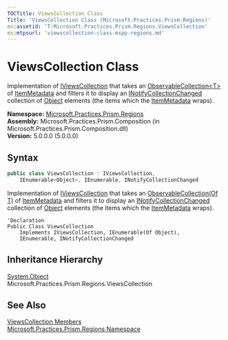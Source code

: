 ```yaml
---
TOCTitle: ViewsCollection Class
Title: 'ViewsCollection Class (Microsoft.Practices.Prism.Regions)'
ms:assetid: 'T:Microsoft.Practices.Prism.Regions.ViewsCollection'
ms:mtpsurl: 'viewscollection-class-mspp-regions.md'
---
```


# ViewsCollection Class

Implementation of [IViewsCollection](/patterns-practices/reference/iviewscollection-interface-mspp-regions) that takes an [ObservableCollection&lt;T&gt;](http://msdn.microsoft.com/en-us/library/ms668604) of [ItemMetadata](/patterns-practices/reference/itemmetadata-class-mspp-regions) and filters it to display an [INotifyCollectionChanged](http://msdn.microsoft.com/en-us/library/ms668629) collection of [Object](http://msdn.microsoft.com/en-us/library/e5kfa45b) elements (the items which the [ItemMetadata](/patterns-practices/reference/itemmetadata-class-mspp-regions) wraps).

**Namespace:** [Microsoft.Practices.Prism.Regions](/patterns-practices/reference/mspp-regions-namespace)  
**Assembly:** Microsoft.Practices.Prism.Composition (in Microsoft.Practices.Prism.Composition.dll)  
**Version:** 5.0.0.0 (5.0.0.0)

## Syntax

```C#
public class ViewsCollection : IViewsCollection, 
	IEnumerable<Object>, IEnumerable, INotifyCollectionChanged
``` 

Implementation of [IViewsCollection](/patterns-practices/reference/iviewscollection-interface-mspp-regions) that takes an [ObservableCollection(Of T)](http://msdn.microsoft.com/en-us/library/ms668604) of [ItemMetadata](/patterns-practices/reference/itemmetadata-class-mspp-regions) and filters it to display an [INotifyCollectionChanged](http://msdn.microsoft.com/en-us/library/ms668629) collection of [Object](http://msdn.microsoft.com/en-us/library/e5kfa45b) elements (the items which the [ItemMetadata](/patterns-practices/reference/itemmetadata-class-mspp-regions) wraps).

```VB
'Declaration
Public Class ViewsCollection
	Implements IViewsCollection, IEnumerable(Of Object), 
	IEnumerable, INotifyCollectionChanged
``` 

## Inheritance Hierarchy

[System.Object](http://msdn.microsoft.com/en-us/library/e5kfa45b)  
  Microsoft.Practices.Prism.Regions.ViewsCollection

## See Also

[ViewsCollection Members](/patterns-practices/reference/viewscollection-members-mspp-regions)  
[Microsoft.Practices.Prism.Regions Namespace](/patterns-practices/reference/mspp-regions-namespace)  
